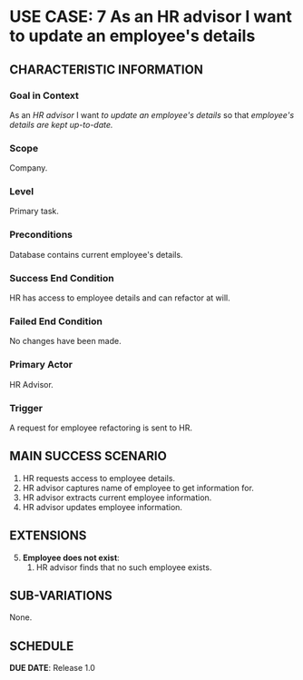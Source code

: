 # USE CASE: 7 As an HR advisor I want to update an employee's details

## CHARACTERISTIC INFORMATION

### Goal in Context

As an *HR advisor* I want *to update an employee's details* so that *employee's details are kept up-to-date.*

### Scope

Company.

### Level

Primary task.

### Preconditions

Database contains current employee's details.

### Success End Condition

HR has access to employee details and can refactor at will.

### Failed End Condition

No changes have been made.

### Primary Actor

HR Advisor.

### Trigger

A request for employee refactoring is sent to HR.

## MAIN SUCCESS SCENARIO

1. HR requests access to employee details.
2. HR advisor captures name of employee to get information for.
3. HR advisor extracts current employee information.
4. HR advisor updates employee information.

## EXTENSIONS

5. **Employee does not exist**:
    1. HR advisor finds that no such employee exists.

## SUB-VARIATIONS

None.

## SCHEDULE

**DUE DATE**: Release 1.0
